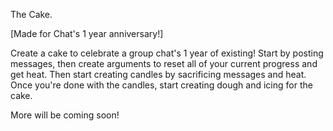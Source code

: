 The Cake.

[Made for Chat's 1 year anniversary!]

Create a cake to celebrate a group chat's 1 year of existing!
Start by posting messages, then create arguments to reset all of your current progress and get heat.
Then start creating candles by sacrificing messages and heat.
Once you're done with the candles, start creating dough and icing for the cake.

More will be coming soon!
